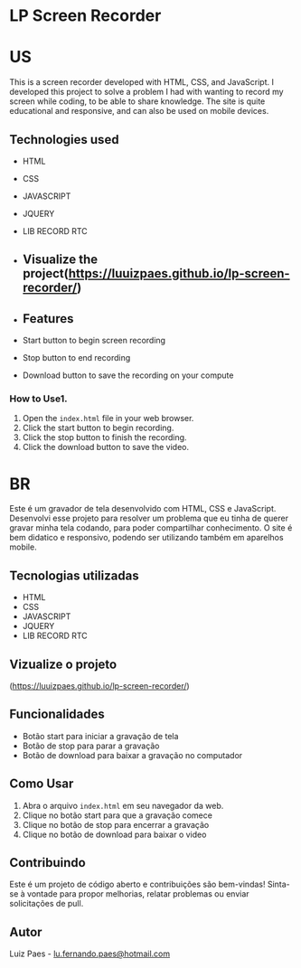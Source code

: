 # LP Screen Recorder 

# US 

This is a screen recorder developed with HTML, CSS, and JavaScript. I developed this project to solve a problem I had with wanting to record my screen while coding, 
to be able to share knowledge. The site is quite educational and responsive, and can also be used on mobile devices.

## Technologies used

- HTML
- CSS
- JAVASCRIPT
- JQUERY
- LIB RECORD RTC

- ## Visualize the project(https://luuizpaes.github.io/lp-screen-recorder/)

- ## Features
- Start button to begin screen recording
- Stop button to end recording
- Download button to save the recording on your compute
  
### How to Use1. 
1. Open the `index.html` file in your web browser.
2. Click the start button to begin recording.
3. Click the stop button to finish the recording.
4. Click the download button to save the video.

# BR
Este é um gravador de tela desenvolvido com HTML, CSS e JavaScript. Desenvolvi esse projeto para resolver um problema que eu tinha de querer gravar minha tela codando,
para poder compartilhar conhecimento. O site é bem didatico e responsivo, podendo ser utilizando também em aparelhos mobile.

## Tecnologias utilizadas

- HTML
- CSS
- JAVASCRIPT
- JQUERY
- LIB RECORD RTC

## Vizualize o projeto
(https://luuizpaes.github.io/lp-screen-recorder/)

## Funcionalidades
- Botão start para iniciar a gravação de tela
- Botão de stop para parar a gravação
- Botão de download para baixar a gravação no computador


## Como Usar

1. Abra o arquivo `index.html` em seu navegador da web.
2. Clique no botão start para que a gravação comece
3. Clique no botão de stop para encerrar a gravação
4. Clique no botão de download para baixar o video

## Contribuindo

Este é um projeto de código aberto e contribuições são bem-vindas! Sinta-se à vontade para propor melhorias, relatar problemas ou enviar solicitações de pull.

## Autor

Luiz Paes - lu.fernando.paes@hotmail.com
